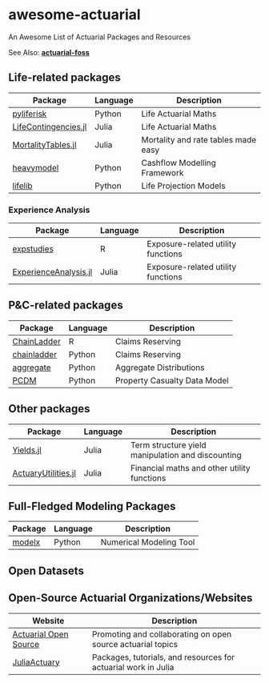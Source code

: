 # awesome-actuarial

An Awesome List of Actuarial Packages and Resources

See Also: [**actuarial-foss**](https://github.com/genedan/actuarial-foss)

## Life-related packages

| Package           | Language | Description         |
| -- | -- | -- |
| [pyliferisk](https://github.com/franciscogarate/pyliferisk)        | Python | Life Actuarial Maths |
| [LifeContingencies.jl](https://github.com/JuliaActuary/LifeContingencies.jl) | Julia  | Life Actuarial Maths |
| [MortalityTables.jl](https://github.com/JuliaActuary/MortalityTables.jl) | Julia  | Mortality and rate tables made easy |
| [heavymodel](https://github.com/lewisfogden/heavymodel) | Python | Cashflow Modelling Framework |
| [lifelib](https://github.com/fumitoh/lifelib)        | Python | Life Projection Models |


### Experience Analysis

| Package           | Language | Description         |
| -- | -- | -- |
| [expstudies](https://github.com/MatthewCaseres/expstudies)        | R | Exposure-related utility functions |
| [ExperienceAnalysis.jl](https://github.com/JuliaActuary/ExperienceAnalysis.jl) | Julia  | Exposure-related utility functions |

## P&C-related packages

| Package           | Language | Description         |
| -- | -- | -- |
| [ChainLadder](https://github.com/mages/ChainLadder) | R  | Claims Reserving |
| [chainladder](https://github.com/casact/chainladder-python) | Python  | Claims Reserving |
| [aggregate](https://github.com/mynl/aggregate) | Python  | Aggregate Distributions |
| [PCDM](https://github.com/casact/PCDM) | Python | Property Casualty Data Model |

## Other packages
| Package           | Language | Description         |
| -- | -- | -- |
| [Yields.jl](https://github.com/JuliaActuary/Yields.jl) | Julia  | Term structure yield manipulation and discounting |
| [ActuaryUtilities.jl](https://github.com/JuliaActuary/ActuaryUtilities.jl) | Julia  | Financial maths and other utility functions |

## Full-Fledged Modeling Packages

| Package           | Language | Description         |
| -- | -- | -- |
| [modelx](https://github.com/fumitoh/modelx)        | Python | Numerical Modeling Tool |

## Open Datasets

## Open-Source Actuarial Organizations/Websites

| Website           | Description         |
| -- | -- |
| [Actuarial Open Source](http://wurch.com.br/)  | Promoting and collaborating on open source actuarial topics |
| [JuliaActuary](https://JuliaActuary.org/)  | Packages, tutorials, and resources for actuarial work in Julia |

